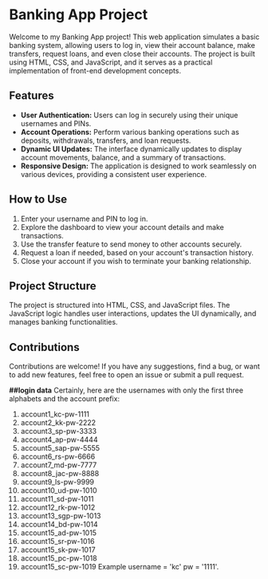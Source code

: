 # Banking App Project

Welcome to my Banking App project! This web application simulates a basic banking system, allowing users to log in, view their account balance, make transfers, request loans, and even close their accounts. The project is built using HTML, CSS, and JavaScript, and it serves as a practical implementation of front-end development concepts.

## Features

- **User Authentication:** Users can log in securely using their unique usernames and PINs.
- **Account Operations:** Perform various banking operations such as deposits, withdrawals, transfers, and loan requests.
- **Dynamic UI Updates:** The interface dynamically updates to display account movements, balance, and a summary of transactions.
- **Responsive Design:** The application is designed to work seamlessly on various devices, providing a consistent user experience.

## How to Use

1. Enter your username and PIN to log in.
2. Explore the dashboard to view your account details and make transactions.
3. Use the transfer feature to send money to other accounts securely.
4. Request a loan if needed, based on your account's transaction history.
5. Close your account if you wish to terminate your banking relationship.

## Project Structure

The project is structured into HTML, CSS, and JavaScript files. The JavaScript logic handles user interactions, updates the UI dynamically, and manages banking functionalities.

## Contributions

Contributions are welcome! If you have any suggestions, find a bug, or want to add new features, feel free to open an issue or submit a pull request.

**##login data**
Certainly, here are the usernames with only the first three alphabets and the account prefix:

1. account1_kc-pw-1111
2. account2_kk-pw-2222
3. account3_sp-pw-3333
4. account4_ap-pw-4444
5. account5_sap-pw-5555
6. account6_rs-pw-6666
7. account7_md-pw-7777
8. account8_jac-pw-8888
9. account9_ls-pw-9999
10. account10_ud-pw-1010
11. account11_sd-pw-1011
12. account12_rk-pw-1012
13. account13_sgp-pw-1013
14. account14_bd-pw-1014
15. account15_ad-pw-1015
16. account15_sr-pw-1016
17. account15_sk-pw-1017
18. account15_pc-pw-1018
19. account15_sc-pw-1019
Example username = 'kc' pw = '1111'.
